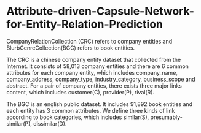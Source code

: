 # Attribute-driven-Capsule-Network-for-Entity-Relation-Prediction
CompanyRelationCollection (CRC) refers to company entities and BlurbGenreCollection(BGC) refers to book entities. 

The CRC is a chinese company entity dataset that collected from the Internet. It consists of 58,013 company entities and there are 6 common attributes for each company entity, which includes company_name, company_address, company_type, industry_category, business_scope and abstract. For a pair of company entities, there exists three major links content, which includes customer(C), provider(P), rival(R).

The BGC is an english public dataset. It includes 91,892 book entities and each entity has 3 common attributes. We define three kinds of link according to book categories, which includes similar(S), presumably-similar(P), dissimilar(D). 

